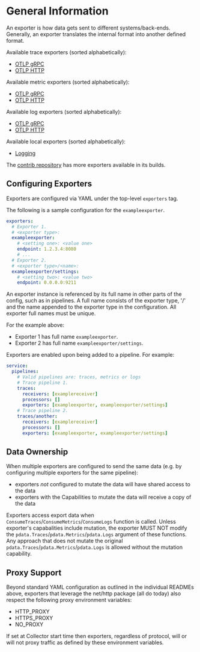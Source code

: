 # General Information

An exporter is how data gets sent to different systems/back-ends. Generally, an
exporter translates the internal format into another defined format.

Available trace exporters (sorted alphabetically):

- [OTLP gRPC](otlpexporter/README.md)
- [OTLP HTTP](otlphttpexporter/README.md)

Available metric exporters (sorted alphabetically):

- [OTLP gRPC](otlpexporter/README.md)
- [OTLP HTTP](otlphttpexporter/README.md)

Available log exporters (sorted alphabetically):

- [OTLP gRPC](otlpexporter/README.md)
- [OTLP HTTP](otlphttpexporter/README.md)

Available local exporters (sorted alphabetically):

- [Logging](loggingexporter/README.md)

The [contrib
repository](https://github.com/open-telemetry/opentelemetry-collector-contrib)
has more exporters available in its builds.

## Configuring Exporters

Exporters are configured via YAML under the top-level `exporters` tag.

The following is a sample configuration for the `exampleexporter`.

```yaml
exporters:
  # Exporter 1.
  # <exporter type>:
  exampleexporter:
    # <setting one>: <value one>
    endpoint: 1.2.3.4:8080
    # ...
  # Exporter 2.
  # <exporter type>/<name>:
  exampleexporter/settings:
    # <setting two>: <value two>
    endpoint: 0.0.0.0:9211
```

An exporter instance is referenced by its full name in other parts of the config,
such as in pipelines. A full name consists of the exporter type, '/' and the
name appended to the exporter type in the configuration. All exporter full names
must be unique.

For the example above:

- Exporter 1 has full name `exampleexporter`.
- Exporter 2 has full name `exampleexporter/settings`.

Exporters are enabled upon being added to a pipeline. For example:

```yaml
service:
  pipelines:
    # Valid pipelines are: traces, metrics or logs
    # Trace pipeline 1.
    traces:
      receivers: [examplereceiver]
      processors: []
      exporters: [exampleexporter, exampleexporter/settings]
    # Trace pipeline 2.
    traces/another:
      receivers: [examplereceiver]
      processors: []
      exporters: [exampleexporter, exampleexporter/settings]
```

## Data Ownership

When multiple exporters are configured to send the same data (e.g. by configuring multiple
exporters for the same pipeline):
* exporters *not* configured to mutate the data will have shared access to the data
* exporters with the Capabilities to mutate the data will receive a copy of the data

Exporters access export data when `ConsumeTraces`/`ConsumeMetrics`/`ConsumeLogs`
function is called. Unless exporter's capabalities include mutation, the exporter MUST NOT modify the `pdata.Traces`/`pdata.Metrics`/`pdata.Logs` argument of
these functions. Any approach that does not mutate the original `pdata.Traces`/`pdata.Metrics`/`pdata.Logs` is allowed without the mutation capability.

## Proxy Support

Beyond standard YAML configuration as outlined in the individual READMEs above,
exporters that leverage the net/http package (all do today) also respect the
following proxy environment variables:

- HTTP_PROXY
- HTTPS_PROXY
- NO_PROXY

If set at Collector start time then exporters, regardless of protocol,
will or will not proxy traffic as defined by these environment variables.
